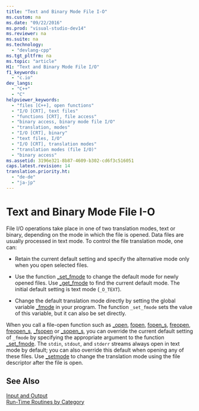 ```yaml
---
title: "Text and Binary Mode File I-O"
ms.custom: na
ms.date: "09/22/2016"
ms.prod: "visual-studio-dev14"
ms.reviewer: na
ms.suite: na
ms.technology: 
  - "devlang-cpp"
ms.tgt_pltfrm: na
ms.topic: "article"
H1: "Text and Binary Mode File I/O"
f1_keywords: 
  - "c.io"
dev_langs: 
  - "C++"
  - "C"
helpviewer_keywords: 
  - "files [C++], open functions"
  - "I/O [CRT], text files"
  - "functions [CRT], file access"
  - "binary access, binary mode file I/O"
  - "translation, modes"
  - "I/O [CRT], binary"
  - "text files, I/O"
  - "I/O [CRT], translation modes"
  - "translation modes (file I/O)"
  - "binary access"
ms.assetid: 3196e321-8b87-4609-b302-cd6f3c516051
caps.latest.revision: 14
translation.priority.ht: 
  - "de-de"
  - "ja-jp"
---
```

# Text and Binary Mode File I-O
File I/O operations take place in one of two translation modes, text or binary, depending on the mode in which the file is opened. Data files are usually processed in text mode. To control the file translation mode, one can:  
  
-   Retain the current default setting and specify the alternative mode only when you open selected files.  
  
-   Use the function [_set_fmode](../VS_csharp/_set_fmode.md) to change the default mode for newly opened files. Use [_get_fmode](../VS_csharp/_get_fmode.md) to find the current default mode. The initial default setting is text mode (`_O_TEXT`).  
  
-   Change the default translation mode directly by setting the global variable [_fmode](../VS_csharp/_fmode.md) in your program. The function `_set_fmode` sets the value of this variable, but it can also be set directly.  
  
 When you call a file-open function such as [_open](../VS_csharp/_open--_wopen.md), [fopen](../VS_csharp/fopen--_wfopen.md), [fopen_s](../VS_csharp/fopen_s--_wfopen_s.md), [freopen](../VS_csharp/freopen--_wfreopen.md), [freopen_s](../VS_csharp/freopen_s--_wfreopen_s.md), [_fsopen](../VS_csharp/_fsopen--_wfsopen.md) or [_sopen_s](../VS_csharp/_sopen_s--_wsopen_s.md), you can override the current default setting of `_fmode` by specifying the appropriate argument to the function [_set_fmode](../VS_csharp/_set_fmode.md). The `stdin`, `stdout`, and `stderr` streams always open in text mode by default; you can also override this default when opening any of these files. Use [_setmode](../VS_csharp/_setmode.md) to change the translation mode using the file descriptor after the file is open.  
  
## See Also  
 [Input and Output](../VS_csharp/input-and-output.md)   
 [Run-Time Routines by Category](../VS_csharp/run-time-routines-by-category.md)